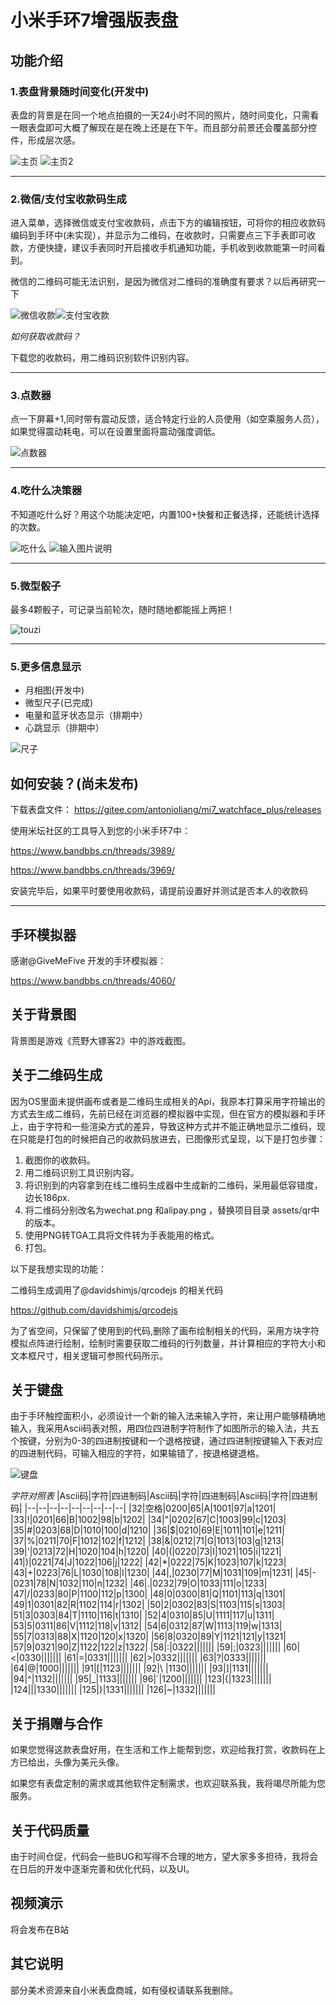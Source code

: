 # 小米手环7增强版表盘
## 功能介绍
### 1.表盘背景随时间变化(开发中)

表盘的背景是在同一个地点拍摄的一天24小时不同的照片，随时间变化，只需看一眼表盘即可大概了解现在是在晚上还是在下午。而且部分前景还会覆盖部分控件，形成层次感。

![主页](srchome.png) ![主页2](home2.png)
____
### 2.微信/支付宝收款码生成
进入菜单，选择微信或支付宝收款码，点击下方的编辑按钮，可将你的相应收款码编码到手环中(未实现），并显示为二维码，在收款时，只需要点三下手表即可收款，方便快捷，建议手表同时开启接收手机通知功能，手机收到收款能第一时间看到。

微信的二维码可能无法识别，是因为微信对二维码的准确度有要求？以后再研究一下

![微信收款](wechat.png)![支付宝收款](alipay.png)

*如何获取收款码？*

下载您的收款码，用二维码识别软件识别内容。
____
### 3.点数器
点一下屏幕+1,同时带有震动反馈，适合特定行业的人员使用（如空乘服务人员），如果觉得震动耗电，可以在设置里面将震动强度调低。

![点数器](srccounter.png)
____
### 4.吃什么决策器
不知道吃什么好？用这个功能决定吧，内置100+快餐和正餐选择，还能统计选择的次数。

![吃什么](srceatwhat.png)
![输入图片说明](srczhajiangmian.png)
____

### 5.微型骰子
最多4颗骰子，可记录当前轮次，随时随地都能摇上两把！

![touzi](touzi.png)
____

### 5.更多信息显示
- 月相图(开发中)
- 微型尺子(已完成)
- 电量和蓝牙状态显示（排期中）
- 心跳显示（排期中）

![尺子](srcimage.png)




## 如何安装？(尚未发布)
下载表盘文件：
https://gitee.com/antonioliang/mi7_watchface_plus/releases

使用米坛社区的工具导入到您的小米手环7中：

https://www.bandbbs.cn/threads/3989/

https://www.bandbbs.cn/threads/3969/

安装完毕后，如果平时要使用收款码，请提前设置好并测试是否本人的收款码
____
## 手环模拟器
感谢@GiveMeFive 开发的手环模拟器：

https://www.bandbbs.cn/threads/4060/


## 关于背景图
背景图是游戏《荒野大镖客2》中的游戏截图。

## 关于二维码生成
因为OS里面未提供画布或者是二维码生成相关的Api，我原本打算采用字符输出的方式去生成二维码，先前已经在浏览器的模拟器中实现，但在官方的模拟器和手环上，由于字符和一些渲染方式的差异，导致这种方式并不能正确地显示二维码，现在只能是打包的时候把自己的收款码放进去，已图像形式呈现，以下是打包步骤：

1. 截图你的收款码。
2. 用二维码识别工具识别内容。
3. 将识别到的内容拿到在线二维码生成器中生成新的二维码，采用最低容错度，边长186px.
4. 将二维码分别改名为wechat.png 和alipay.png ，替换项目目录 assets/qr中的版本。
5. 使用PNG转TGA工具将文件转为手表能用的格式。
6. 打包。

以下是我想实现的功能：

二维码生成调用了@davidshimjs/qrcodejs 的相关代码

https://github.com/davidshimjs/qrcodejs

为了省空间，只保留了使用到的代码,删除了画布绘制相关的代码，采用方块字符模拟点阵进行绘制，绘制时需要获取二维码的行列数量，并计算相应的字符大小和文本框尺寸，相关逻辑可参照代码所示。

## 关于键盘
由于手环触控面积小，必须设计一个新的输入法来输入字符，来让用户能够精确地输入，我采用Ascii码表对照，用四位四进制字符制作了如图所示的输入法，共五个按键，分别为0-3的四进制按键和一个退格按键，通过四进制按键输入下表对应的四进制代码，可输入相应的字符，如果输错了，按退格键退格。

![键盘](kb.png)

*字符对照表*
|Ascii码|字符|四进制码|Ascii码|字符|四进制码|Ascii码|字符|四进制码|
|--|--|--|--|--|--|--|--|--|
|32|空格|0200|65|A|1001|97|a|1201|
|33|!|0201|66|B|1002|98|b|1202|
|34|"|0202|67|C|1003|99|c|1203|
|35|#|0203|68|D|1010|100|d|1210|
|36|$|0210|69|E|1011|101|e|1211|
|37|%|0211|70|F|1012|102|f|1212|
|38|&|0212|71|G|1013|103|g|1213|
|39|'|0213|72|H|1020|104|h|1220|
|40|(|0220|73|I|1021|105|i|1221|
|41|)|0221|74|J|1022|106|j|1222|
|42|*|0222|75|K|1023|107|k|1223|
|43|+|0223|76|L|1030|108|l|1230|
|44|,|0230|77|M|1031|109|m|1231|
|45|-|0231|78|N|1032|110|n|1232|
|46|.|0232|79|O|1033|111|o|1233|
|47|/|0233|80|P|1100|112|p|1300|
|48|0|0300|81|Q|1101|113|q|1301|
|49|1|0301|82|R|1102|114|r|1302|
|50|2|0302|83|S|1103|115|s|1303|
|51|3|0303|84|T|1110|116|t|1310|
|52|4|0310|85|U|1111|117|u|1311|
|53|5|0311|86|V|1112|118|v|1312|
|54|6|0312|87|W|1113|119|w|1313|
|55|7|0313|88|X|1120|120|x|1320|
|56|8|0320|89|Y|1121|121|y|1321|
|57|9|0321|90|Z|1122|122|z|1322|
|58|:|0322|||||||
|59|;|0323|||||||
|60|<|0330|||||||
|61|=|0331|||||||
|62|>|0332|||||||
|63|?|0333|||||||
|64|@|1000|||||||
|91|[|1123|||||||
|92|\\ |1130|||||||
|93|]|1131|||||||
|94|^|1132|||||||
|95|_|1133|||||||
|96|`|1200|||||||
|123|{|1323|||||||
|124|\||1330|||||||
|125|}|1331|||||||
|126|~|1332|||||||


## 关于捐赠与合作
如果您觉得这款表盘好用，在生活和工作上能帮到您，欢迎给我打赏，收款码在上方已给出，头像为美元头像。

如果您有表盘定制的需求或其他软件定制需求，也欢迎联系我，我将竭尽所能为您服务。

## 关于代码质量
由于时间仓促，代码会一些BUG和写得不合理的地方，望大家多多担待，我将会在日后的开发中逐渐完善和优化代码，以及UI。

## 视频演示
将会发布在B站

## 其它说明
部分美术资源来自小米表盘商城，如有侵权请联系我删除。